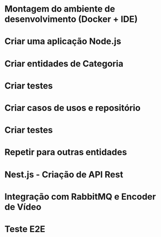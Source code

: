 # Montagem do ambiente de desenvolvimento (Docker + IDE)
# Criar uma aplicação Node.js
# Criar entidades de Categoria
# Criar testes
# Criar casos de usos e repositório
# Criar testes

# Repetir para outras entidades

# Nest.js - Criação de API Rest
# Integração com RabbitMQ e Encoder de Vídeo
# Teste E2E